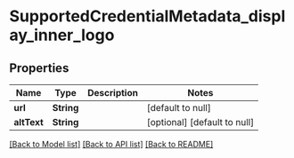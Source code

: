# SupportedCredentialMetadata_display_inner_logo

## Properties

| Name        | Type       | Description | Notes                        |
| ----------- | ---------- | ----------- | ---------------------------- |
| **url**     | **String** |             | [default to null]            |
| **altText** | **String** |             | [optional] [default to null] |

[[Back to Model list]](../README.md#documentation-for-models) [[Back to API list]](../README.md#documentation-for-api-endpoints) [[Back to README]](../README.md)
